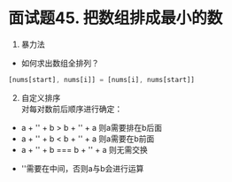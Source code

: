 # 面试题45. 把数组排成最小的数
1. 暴力法
- 如何求出数组全排列？  
```js
[nums[start], nums[i]] = [nums[i], nums[start]]
```
2. 自定义排序  
对每对数前后顺序进行确定：
- a + '' + b > b + '' + a 则a需要排在b后面
- a + '' + b < b + '' + a 则a需要在b前面
- a + '' + b === b + '' + a 则无需交换
* ''需要在中间，否则a与b会进行运算